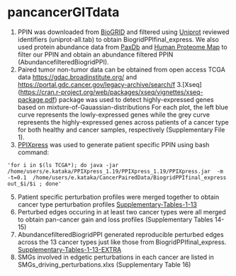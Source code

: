 # pancancerGITdata
1. PPIN was downloaded from [BioGRID](https://thebiogrid.org/download.php) and filtered using [Uniprot](http://www.uniprot.org/) reviewed identifiers (uniprot-all.tab) to obtain BiogridPPIfinal_express. We also used protein abundance data from [PaxDb](http://pax-db.org/species/9606/H.%20sapiens) and [Human Proteome Map](http://www.humanproteomemap.org/) to filter our PPIN and obtain an abundance filtered PPIN (AbundancefilteredBiogridPPI).
2. Paired tumor non-tumor data can be obtained from open access TCGA data <https://gdac.broadinstitute.org/> and <https://portal.gdc.cancer.gov/legacy-archive/search/f>
3.[Xseq] (https://cran.r-project.org/web/packages/xseq/vignettes/xseq-package.pdf) package was used to detect highly-expressed genes based on mixture-of-Gauassian-distributions For each plot, the left blue curve represents the lowly-expressed genes while the grey curve represents the highly-expressed genes across patients of a cancer type for both healthy and cancer samples, respectively (Supplementary File 1).
4. [PPIXpress](https://sourceforge.net/projects/ppixpress/) was used to generate patient specific PPIN using bash command: 

```bashscript
'for i in $(ls TCGA*); do java -jar /home/users/e.kataka/PPIXpress_1.19/PPIXpress_1.19/PPIXpress.jar  -m  -t=0.1  /home/users/e.kataka/CancerPairedData/BiogridPPIfinal_express  out_$i/$i ; done'
```
5. Patient specific perturbation profiles were merged together to obtain cancer type perturbation profiles [Supplementary-Tables-1-13](https://drive.google.com/open?id=0Bz3WS2e_jQ6xU09NN19TWTJVSmM)
6. Perturbed edges occuring in at least two cancer types were all merged to obtain pan-cancer gain and loss profiles (Supplementary Tables 14-15)
7. AbundancefilteredBiogridPPI generated reproducible perturbed edges across the 13 cancer types just like those from BiogridPPIfinal_express. [Supplementary-Tables-1-13-EXTRA](https://drive.google.com/open?id=0Bz3WS2e_jQ6xYnJKdHBUaFVrQ3M)
8. SMGs involved in edgetic perturbations in each cancer are listed in SMGs_driving_perturbations.xlxs (Supplementary Table 16)
